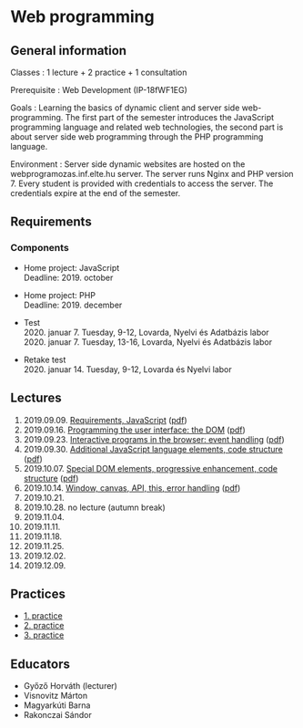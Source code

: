 # Web programming

## General information

Classes
: 1 lecture + 2 practice + 1 consultation

Prerequisite
: Web Development (IP-18fWF1EG)

Goals
: Learning the basics of dynamic client and server side web-programming. The first part of the semester introduces the JavaScript programming language and related web technologies, the second part is about server side web programming through the PHP programming language.

Environment
: Server side dynamic websites are hosted on the webprogramozas.inf.elte.hu server. The server runs Nginx and PHP version 7. Every student is provided with credentials to access the server. The credentials expire at the end of the semester.

## Requirements

### Components

<!-- * Home project (PTI): [JavaScript](#!/subjects/webprog-pti#javascript-beadandó-(pti)-%E2%80%93-robotkaland)   -->
* Home project: JavaScript  
    Deadline: 2019. october  
    <!-- Deadline: 2019. április 23. éjfél   -->
    <!-- [Beadás](http://webprogramozas.inf.elte.hu/ebr) -->

<!-- * Home project: [PHP](#!/subjects/webprog-pti#php-beadandó-(pti)-%E2%80%93-robotkaland)   -->
* Home project: PHP  
    Deadline: 2019. december  
    <!-- Deadline: 2019. május 28.   -->
    <!-- [Beadás](http://webprogramozas.inf.elte.hu/ebr) -->

<!-- * [Test](#!/subjects/webprog-pti/zh/avengers)   -->
* Test  
    2020. januar 7. Tuesday, 9-12, Lovarda, Nyelvi és Adatbázis labor  
    2020. januar 7. Tuesday, 13-16, Lovarda, Nyelvi és Adatbázis labor

<!-- * [Retake test](#!/subjects/webprog-pti/zh/thor)   -->
* Retake test  
    2020. januar 14. Tuesday, 9-12, Lovarda és Nyelvi labor

<!--Összevont (folyamatos) értékelésű tárgy.

## A beadandók értékelése

* A beadandók értékelése jeggyel történik: 1-5 jegy kapható rá.
* Az értékelés egy mindenki számára elérhető szempontok alapján történik.
* A beadandókat határidőre kell elkészíteni.
* A beadandókat a webprogramozas szerverre kell feltölteni a [feltöltő felületen](http://webprogramozas.inf.elte.hu/ebr) keresztül.
* A beadandók plágiumellenőrzésen mennek keresztül az esetleges másolásokat kiszűrendő.
* A beadandók készítőit szükség esetén megkérhetjük megoldásaik megvédésére.

## Jegyszerzés feltételei

* Részvétel a gyakorlatok legalább 75%-án (maximum 3 hiányzás)
* Három elfogadott beadandó

## Értékelés

* A három beadandó feladat jegyének átlaga

-->

## Lectures

1. 2019.09.09. [Requirements, JavaScript](http://webprogramozas.inf.elte.hu/webprog/ea/01/index.eng.html) ([pdf](http://webprogramozas.inf.elte.hu/webprog/ea/01/index.eng.html?print-pdf))
2. 2019.09.16. [Programming the user interface: the DOM](http://webprogramozas.inf.elte.hu/webprog/ea/02/index.eng.html) ([pdf](http://webprogramozas.inf.elte.hu/webprog/ea/02/index.eng.html?print-pdf))
3. 2019.09.23. [Interactive programs in the browser: event handling](http://webprogramozas.inf.elte.hu/webprog/ea/03/index.eng.html) ([pdf](http://webprogramozas.inf.elte.hu/webprog/ea/03/index.eng.html?print-pdf))
4. 2019.09.30. [Additional JavaScript language elements, code structure](http://webprogramozas.inf.elte.hu/webprog/ea/04/index.eng.html) ([pdf](http://webprogramozas.inf.elte.hu/webprog/ea/04/index.eng.html?print-pdf))
5. 2019.10.07. [Special DOM elements, progressive enhancement, code structure](http://webprogramozas.inf.elte.hu/webprog/ea/05/index.eng.html) ([pdf](http://webprogramozas.inf.elte.hu/webprog/ea/05/index.eng.html?print-pdf))
6. 2019.10.14. [Window, canvas, API, this, error handling](http://webprogramozas.inf.elte.hu/webprog/ea/06/index.eng.html) ([pdf](http://webprogramozas.inf.elte.hu/webprog/ea/06/index.eng.html?print-pdf))
7. 2019.10.21. 
8. 2019.10.28. no lecture (autumn break)
9. 2019.11.04. 
10. 2019.11.11. 
11. 2019.11.18. 
12. 2019.11.25. 
13. 2019.12.02. 
14. 2019.12.09. 

## Practices

- [1. practice](#!/subjects/webprog-eng/practices/01)
- [2. practice](#!/subjects/webprog-eng/practices/02)
- [3. practice](#!/subjects/webprog-eng/practices/03)

## Educators

- Győző Horváth (lecturer)
- Visnovitz Márton
- Magyarkúti Barna
- Rakonczai Sándor

<!--
# Segédanyagok

## Elektronikus tananyag

* [Bevezetés a kliens- és szerveroldali webalkalmazások készítésébe (elektronikus tananyag)](http://webprogramozas.inf.elte.hu/tananyag/wf2/index.html)

# Oktatók

## Előadó

Horváth Győző

## Gyakorlatvezető

Horváth Győző

-->